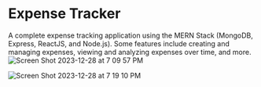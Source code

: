# Expense Tracker
A complete expense tracking application using the MERN Stack (MongoDB, Express, ReactJS, and Node.js). Some features include creating and managing expenses, viewing and analyzing expenses over time, and more.
![Screen Shot 2023-12-28 at 7 09 57 PM](https://github.com/jasonk0103/expense-tracker-app/assets/119814093/4bbedf49-7d93-4c00-8083-cb5979098d06)

![Screen Shot 2023-12-28 at 7 19 10 PM](https://github.com/jasonk0103/expense-tracker-app/assets/119814093/61ad50f6-4acb-4ee7-8269-570bdf44f9e1)
